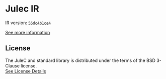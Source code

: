 # Julec IR

IR version: [`56dc4b1ce4`](https://github.com/julelang/jule/tree/56dc4b1ce4fb25322dac3b4aac6316fc6f5fd765)

[See more information](https://manual.jule.dev/getting-started/install-from-source/compile-from-ir.html)

## License

The JuleC and standard library is distributed under the terms of the BSD 3-Clause license. \
[See License Details](./LICENSE)
